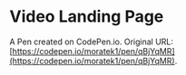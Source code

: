 # Video Landing Page

A Pen created on CodePen.io. Original URL: [https://codepen.io/moratek1/pen/qBjYqMR](https://codepen.io/moratek1/pen/qBjYqMR).


